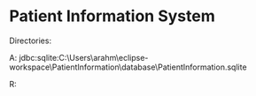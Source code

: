 # Patient Information System

Directories:

A:
jdbc:sqlite:C:\\Users\\arahm\\eclipse-workspace\\PatientInformation\\database\\PatientInformation.sqlite

R: